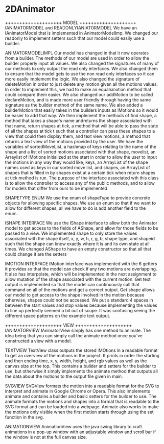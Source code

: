 # 2DAnimator

++++++++++++++++++++ MODEL ++++++++++++++++++++
IANIMATORMODEL and READONLYIANIATORMODEL
We have an IAnimatorModel that is implemented in AnimatorModelImp.
We changed our readonly to implement setters such that our model
could easily use a builder.

ANIMATORMODELIMPL
Our model has changed in that it now operates from a builder.
The methods of our model are used in order to allow the builder
properly input all values. We also changed the signatures of
many of our methods to only output the read only interfaces.
We also changed them to ensure that the model gets to use the
non read only interfaces so it can more easily implement the
logic. We also changed the signature of deleteMotion in order
to just delete any motion given all the motions values. In order
to implement this, we had to make an equalsmotion method that
could compare them easier. We also changed our addMotion to be
called declareMotion, and is made more user friendly through
having the same signature as the builder method of the same name.
We also added a builderMotion that easily takes in the builders
inputs as IMotions so it would be easier to add that way.
We then implement the methods of find shape, a method that
takes a shape's name andreturns the shape associated with
that name, return shapes at tick, a method that will be able
to pass the state of all the shapes at tick t such that a
controller can pass these shapes to a view that could then
display them, and text view motions, a method that returns a
text view of the motions provided by the user. We have the
variables of sortedMoveList, a hashmap of keys relating to the
name of the shape and a list of sorted motions associated with
that shape, movelist, an Arraylist of IMotions initialized at
the start in order to allow the user to input the motions in any
way they would like, keys, an ArrayList of the shape names used
as keys in our sorted move list, and shapes, an ArrayList of
shapes that is filled in by shapes exist at a certain tick when
return shapes at tick method is run. The purpose of the
interface associated wth this class is to allow the controller
to access any of the public methods, and to allow for models
that differ from ours to be implemented.

SHAPETYPE ENUM
We use the enum of shapeType to provide concrete objects for
allowing specific shapes. We use an enum so that if we want to
allow for different shapes, all we have to do is add another
field to the enum.

ISHAPE INTERFACE
We use the IShape interface to allow both the Animator model
to get access to the fields of AShape, and allow for those
fields to be passed to a view. We implemented shape to only
store the values associated with the shape itself, x, y, w,
h, r, g, b, shape type, and shapeid such that the shape can
know exactly where it is and its own state at all times. We
changed AShape to have an empty constructor so that all that
could change  it are the setters

IMOTION INTERFACE
IMotion interface was implemented with the 6 getters it
provides so that the model can check if any two motions
are overlapping. It also has interpolate, which will be
implemented in the next assignment to allow mutation of the
shape associated with the current motion. Get text output is
implemented so that the model can continuously call that command
on all of the motions and get a correct output. Get shape allows
our model to get access to the shape involved in the motion
because otherwise, shapes could not be accessed. We put a
standard 4 spaces in between the start values and stop values
because implementing the values to line up perfectly seemed
a bit out of scope. It was confusing seeing the different
space patterns on the example text output.

++++++++++++++++++++ VIEW ++++++++++++++++++++
IANIMATORVIEW
IAnimatorView simply has one method to animate. The idea being
that you can simply call the animate method once you've
constructed a view with a model.

TEXTVIEW
TextView class outputs the stored IMOtions in a readable format
to get an overview of the motions in the project. It prints in
order the starting and then ending time, x, y, width, height,
and rgb values as well as the canvas size at the top. This
contains a builder and setters for the builder to use, but
otherwise it simply implements the animate method that
outputs all the data about the motions to the
output file given in main.

SVGVIEW
SVGView formats the motion into a readable format for the SVG
to interpret and animate in Google Chrome or Opera. This also
implements animate and contains a builder and basic setters
for the builder to use. The animate formats the motions and
shapes into a format that is readable to the SVG format and
can be loaded into a webpage. Animate also works to make the
motions only visible when the first motion starts through
using the set function in the svg.

ANIMATIONVIEW
AnimationView uses the java swing library to craft
animations in a pop-up window with an adjustable window
and scroll bar if the window is not at the full canvas size.

